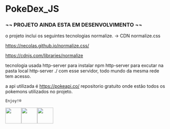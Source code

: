 # PokeDex_JS

### ¬¬ PROJETO AINDA ESTA EM DESENVOLVIMENTO ¬¬

o projeto inclui os seguintes tecnologias
normalize. -> CDN normalize.css

https://necolas.github.io/normalize.css/

https://cdnjs.com/libraries/normalize

tecnologia usada 
http-server 
para instalar npm http-server
para excutar na pasta local http-server ./ 
com esse servidor, todo mundo da mesma rede tem acesso.

a api utilizada é 
https://pokeapi.co/
repositorio gratuito onde estão todos os pokemons utilizados no projeto.




``` Enjoy!®️ ```

<img src="https://cameronmcefee.com/img/work/the-octocat/walk-1.gif" width="50"><img src="https://cameronmcefee.com/img/work/the-octocat/walk-2.gif" width="50"><img src="https://cameronmcefee.com/img/work/the-octocat/walk-3.gif" width="50">
